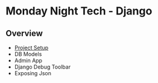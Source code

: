 Monday Night Tech - Django
==========================

Overview
--------

- [Project Setup](PROJECT_SETUP.md)
- DB Models
- Admin App
- Django Debug Toolbar
- Exposing Json
